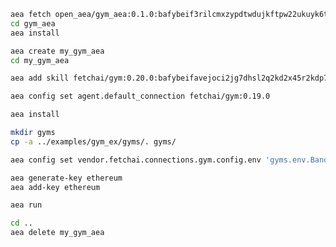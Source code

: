 ``` bash
aea fetch open_aea/gym_aea:0.1.0:bafybeif3rilcmxzypdtwdujkftpw22ukuyk6tbi5z4g2tqrx7wh5xo4eiu --remote
cd gym_aea
aea install
```
``` bash
aea create my_gym_aea
cd my_gym_aea
```
``` bash
aea add skill fetchai/gym:0.20.0:bafybeifavejoci2jg7dhsl2q2kd2x45r2kdp7sd3d6r6zdwvsh5av2t3tm --remote
```
``` bash
aea config set agent.default_connection fetchai/gym:0.19.0
```
``` bash
aea install
```
``` bash
mkdir gyms
cp -a ../examples/gym_ex/gyms/. gyms/
```
``` bash
aea config set vendor.fetchai.connections.gym.config.env 'gyms.env.BanditNArmedRandom'
```
``` bash
aea generate-key ethereum
aea add-key ethereum
```
``` bash
aea run
```
``` bash
cd ..
aea delete my_gym_aea
```
